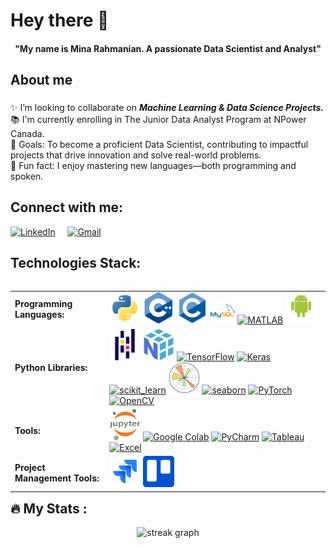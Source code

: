 <h1 align="left">Hey there 👋</h1>
<h4 align="center">"My name is Mina Rahmanian. A passionate Data Scientist and Analyst"</h4>

###

<h2 align="left">About me</h2>

###

<p align="left">✨ I’m looking to collaborate on <strong><em>Machine Learning & Data Science Projects.</em></strong><br> 📚 I'm currently enrolling in The Junior Data Analyst Program at NPower Canada. <br>🎯 Goals: To become a proficient Data Scientist, contributing to impactful projects that drive innovation and solve real-world problems.<br>🎲 Fun fact: I enjoy mastering new languages—both programming and spoken. </p>

###

<h2 align="left">Connect with me:</h2>
<p align="left">
  <a href="https://linkedin.com/in/https://www.linkedin.com/in/mina-rahmaniansh/" target="_blank"><img src="https://raw.githubusercontent.com/rahuldkjain/github-profile-readme-generator/master/src/images/icons/Social/linked-in-alt.svg" alt="LinkedIn" height="30" width="30" /></a>
  &nbsp;&nbsp;&nbsp;
  <a href="mailto:mina.rahmaniansh@gmail.com" target="_blank" rel="noreferrer"><img src="https://img.icons8.com/color/452/gmail.png" alt="Gmail" height="30" width="30"/></a>
</p>




###

<h2 align="left">Technologies Stack:</h2>

<table align="left">
  <tr>
    <td><strong>Programming Languages:</strong></td>
    <td>
      <a href="https://www.python.org" target="_blank" rel="noreferrer"><img src="https://raw.githubusercontent.com/devicons/devicon/master/icons/python/python-original.svg" alt="Python" width="50" height="50"/></a>
      <a href="https://www.w3schools.com/cpp/" target="_blank" rel="noreferrer"><img src="https://raw.githubusercontent.com/devicons/devicon/master/icons/cplusplus/cplusplus-original.svg" alt="C++" width="50" height="50"/></a>
      <a href="https://www.cprogramming.com/" target="_blank" rel="noreferrer"><img src="https://raw.githubusercontent.com/devicons/devicon/master/icons/c/c-original.svg" alt="C" width="50" height="50"/></a>
      <a href="https://www.mysql.com/" target="_blank" rel="noreferrer"><img src="https://raw.githubusercontent.com/devicons/devicon/master/icons/mysql/mysql-original-wordmark.svg" alt="MySQL" width="40" height="40"/></a>
      <a href="https://www.mathworks.com/" target="_blank" rel="noreferrer"><img src="https://upload.wikimedia.org/wikipedia/commons/2/21/Matlab_Logo.png" alt="MATLAB" width="40" height="40"/></a>
      <a href="https://developer.android.com" target="_blank" rel="noreferrer"><img src="https://raw.githubusercontent.com/devicons/devicon/master/icons/android/android-original-wordmark.svg" alt="Android" width="50" height="50"/></a>
    </td>
  </tr>
  <tr>
    <td><strong>Python Libraries:</strong></td>
    <td>
      <a href="https://pandas.pydata.org/" target="_blank" rel="noreferrer"><img src="https://raw.githubusercontent.com/devicons/devicon/2ae2a900d2f041da66e950e4d48052658d850630/icons/pandas/pandas-original.svg" alt="pandas" width="50" height="50"/></a>
      <a href="https://numpy.org/" target="_blank" rel="noreferrer"><img src="https://raw.githubusercontent.com/devicons/devicon/2ae2a900d2f041da66e950e4d48052658d850630/icons/numpy/numpy-original.svg" alt="NumPy" width="50" height="50"/></a>
      <a href="https://www.tensorflow.org" target="_blank" rel="noreferrer"><img src="https://www.vectorlogo.zone/logos/tensorflow/tensorflow-icon.svg" alt="TensorFlow" width="50" height="50"/></a>
      <a href="https://keras.io/" target="_blank" rel="noreferrer"><img src="https://upload.wikimedia.org/wikipedia/commons/thumb/a/ae/Keras_logo.svg/1200px-Keras_logo.svg.png" alt="Keras" width="50" height="50"/></a>
      <a href="https://scikit-learn.org/" target="_blank" rel="noreferrer"><img src="https://upload.wikimedia.org/wikipedia/commons/0/05/Scikit_learn_logo_small.svg" alt="scikit_learn" width="50" height="50"/></a>
      <a href="https://matplotlib.org/" target="_blank" rel="noreferrer"><img src="https://raw.githubusercontent.com/devicons/devicon/master/icons/matplotlib/matplotlib-original.svg" alt="Matplotlib" width="50" height="50"/></a>
      <a href="https://seaborn.pydata.org/" target="_blank" rel="noreferrer"><img src="https://seaborn.pydata.org/_images/logo-mark-lightbg.svg" alt="seaborn" width="40" height="40"/></a>
      <a href="https://pytorch.org/" target="_blank" rel="noreferrer"><img src="https://www.vectorlogo.zone/logos/pytorch/pytorch-icon.svg" alt="PyTorch" width="50" height="50"/></a>
      <a href="https://opencv.org/" target="_blank" rel="noreferrer"><img src="https://www.vectorlogo.zone/logos/opencv/opencv-icon.svg" alt="OpenCV" width="40" height="40"/></a>
    </td>
  </tr>
  <tr>
    <td><strong>Tools:</strong></td>
    <td>
      <a href="https://jupyter.org/" target="_blank" rel="noreferrer"><img src="https://raw.githubusercontent.com/devicons/devicon/master/icons/jupyter/jupyter-original-wordmark.svg" alt="Jupyter Notebooks" width="50" height="50"/></a>
      <a href="https://colab.research.google.com/" target="_blank" rel="noreferrer"><img src="https://colab.research.google.com/img/colab_favicon_256px.png" alt="Google Colab" width="50" height="50"/></a>
      <a href="https://www.jetbrains.com/pycharm/" target="_blank" rel="noreferrer"><img src="https://img.icons8.com/color/452/pycharm.png" alt="PyCharm" width="50" height="50"/></a>
      <a href="https://www.tableau.com/" target="_blank" rel="noreferrer"><img src="https://img.icons8.com/color/452/tableau-software.png" alt="Tableau" width="50" height="50"/></a>
      <a href="https://www.microsoft.com/en-us/microsoft-365/excel" target="_blank" rel="noreferrer"><img src="https://img.icons8.com/color/452/microsoft-excel-2019--v1.png" alt="Excel" width="50" height="50"/></a>
    </td>
  </tr>
  <tr>
    <td><strong>Project Management Tools:</strong></td>
    <td>
      <a href="https://www.atlassian.com/software/jira" target="_blank" rel="noreferrer"><img src="https://raw.githubusercontent.com/devicons/devicon/master/icons/jira/jira-original.svg" alt="Jira" width="50" height="50"/></a>
      <a href="https://trello.com/" target="_blank" rel="noreferrer"><img src="https://raw.githubusercontent.com/devicons/devicon/master/icons/trello/trello-plain.svg" alt="Trello" width="50" height="50"/></a>
    </td>
  </tr>
</table>

  
<br><br>



###
<br><br><br><br><br><br><br><br><br><br>
<h2 align="left">🔥   My Stats :</h2>

<div align="center">
  <img src="https://streak-stats.demolab.com?user=maurodesouza&locale=en&mode=daily&theme=dark&hide_border=false&border_radius=5&order=3" height="220" alt="streak graph"  />
</div>


###
